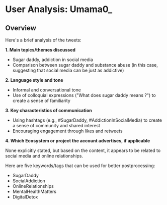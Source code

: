 # User Analysis: Umama0_

## Overview

Here's a brief analysis of the tweets:

**1. Main topics/themes discussed**

* Sugar daddy, addiction in social media
* Comparison between sugar daddy and substance abuse (in this case, suggesting that social media can be just as addictive)

**2. Language style and tone**

* Informal and conversational tone
* Use of colloquial expressions ("What does sugar daddy means ?") to create a sense of familiarity

**3. Key characteristics of communication**

* Using hashtags (e.g., #SugarDaddy, #AddictionInSocialMedia) to create a sense of community and shared interest
* Encouraging engagement through likes and retweets

**4. Which Ecosystem or project the account advertises, if applicable**

None explicitly stated, but based on the content, it appears to be related to social media and online relationships.

Here are five keywords/tags that can be used for better postprocessing:

* SugarDaddy
* SocialAddiction
* OnlineRelationships
* MentalHealthMatters
* DigitalDetox